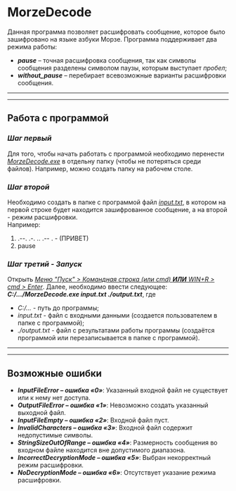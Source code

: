 # **MorzeDecode**
Данная программа позволяет расшифровать сообщение, которое было зашифровано на языке азбуки Морзе. Программа поддерживает два режима работы: 
* *__pause__* – точная расшифровка сообщения, так как символы сообщения разделены символом паузы, которым выступает *пробел*;
* *__without_pause__* – перебирает всевозможные варианты расшифровки сообщения.
----
----
## Работа с программой
### ___Шаг первый___
Для того, чтобы начать работать с программой необходимо перенести *<u>MorzeDecode.exe</u>* в отдельну папку (чтобы не потеряться среди файлов). Например, можно создать папку на рабочем столе. 
### ___Шаг второй___
Необходимо создать в папке с программой файл *<u>input.txt</u>*, в котором на первой строке будет находится зашифрованное сообщение, а на второй - режим расшифровки. <br>Например:<br>
1. .--. .-. .. .-- . - (ПРИВЕТ)
2. pause
### ___Шаг третий - Запуск___
Открыть *<u>Меню "Пуск" > Командная строка (или cmd) **ИЛИ** WIN+R > cmd > Enter</u>*. Далее, необходимо ввести следующее: *__C:/.../MorzeDecode.exe input.txt ./output.txt__*, где
* *C:/...* - путь до программы;
* *input.txt* - файл с входными данными (создается пользователем в папке с программой);
* *./output.txt* - файл с результатами работы программы (создаётся программой или перезаписывается в папке с программой).
---
---
## Возможные ошибки
* ___InputFileError – ошибка «0»___: Указанный входной файл не существует или к нему нет доступа.
* ___OutputFileError – ошибка «1»___: Невозможно создать указанный выходной файл.
* ___InputFileEmpty – ошибка «2»___: Входной файл пуст.
* ___InvalidCharacters – ошибка «3»___: Входной файл содержит недопустимые символы.
* ___StringSizeOutOfRange –  ошибка «4»___: Размерность сообщения во входном файле находится вне допустимого диапазона.
* ___IncorrectDecryptionMode – ошибка «5»___: Выбран некорректный режим расшифровки.
* ___NoDecryptionMode – ошибка «6»___: Отсутствует указание режима расшифровки.
